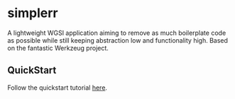 simplerr
========

A lightweight WGSI application aiming to remove as much boilerplate code as possible while still keeping abstraction low and functionality high. Based on the fantastic Werkzeug project.


QuickStart
----------

Follow the quickstart tutorial [here](https://github.com/yevrah/simplerr/blob/master/examples/quickstart/README.md).
